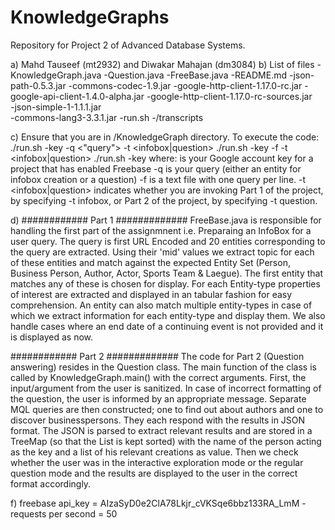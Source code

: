 # KnowledgeGraphs
Repository for Project 2 of Advanced Database Systems.

a) Mahd Tauseef (mt2932) and Diwakar Mahajan (dm3084)
b) List of files
	-KnowledgeGraph.java
	-Question.java
	-FreeBase.java
	-README.md
	-json-path-0.5.3.jar
	-commons-codec-1.9.jar
	-google-http-client-1.17.0-rc.jar
	-google-api-client-1.4.0-alpha.jar
	-google-http-client-1.17.0-rc-sources.jar  
	-json-simple-1-1.1.1.jar  
	-commons-lang3-3.3.1.jar
	-run.sh
	-/transcripts

c) Ensure that you are in /KnowledgeGraph directory. To execute the code:
	./run.sh -key <Freebase API key> -q <"query"> -t <infobox|question>
	./run.sh -key <Freebase API key> -f <file of queries> -t <infobox|question>
	./run.sh -key <Freebase API key>
where:
    <Freebase API key > is your Google account key for a project that has enabled Freebase
    -q <query> is your query (either an entity for infobox creation or a question)
    -f <file of queries> is a text file with one query per line.
    -t <infobox|question> indicates whether you are invoking Part 1 of the project, by specifying -t infobox, or Part 2 of the project, by specifying -t question.

d) 
############ Part 1 #############
FreeBase.java is responsible for handling the first part of the assignmnent i.e. Preparaing an InfoBox for a user query. The query is first URL Encoded and 20 entities corresponding to the query are extracted. Using their 'mid' values we extract topic for each of these entities and match against the expected Entity Set (Person, Business Person, Author, Actor, Sports Team & Laegue). The first entity that matches any of these is chosen for display. For each Entity-type properties of interest are extracted and displayed in an tabular fashion for easy comprehension. An entity can also match multiple entity-types in case of which we extract information for each entity-type and display them. We also handle cases where an end date of a continuing event is not provided and it is displayed as now.

############ Part 2 #############
The code for Part 2 (Question answering) resides in the Question class. The main function of the class is called by KnowledgeGraph.main() with the correct arguments.
First, the input/argument from the user is sanitized. In case of incorrect formatting of the question, the user is informed by an appropriate message. Separate MQL queries are then constructed; one to find out about authors and one to discover businesspersons. They each respond with the results in JSON format. The JSON is parsed to extract relevant results and are stored in a TreeMap (so that the List is kept sorted) with the name of the person acting as the key and a list of his relevant creations as value.
Then we check whether the user was in the interactive exploration mode or the regular question mode and the results are displayed to the user in the correct format accordingly.



f) freebase api_key = AIzaSyD0e2ClA78Lkjr_cVKSqe6bbz133RA_LmM
	-requests per second = 50
